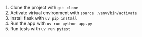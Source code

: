 1. Clone the project with `git clone`
2. Activate virtual environment with `source .venv/bin/activate`
3. Install flask with `uv pip install`
4. Run the app with `uv run python app.py`
5. Run tests with `uv run pytest`